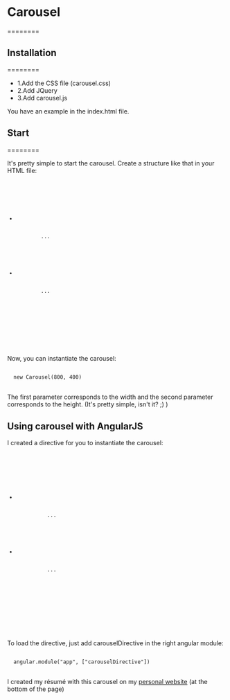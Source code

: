 <h1>Carousel</h1>
========

<h2>Installation</h2>
========

<ul>
  <li>1.Add the CSS file (carousel.css)</li>
  <li>2.Add JQuery</li>
  <li>3.Add carousel.js</li>
</ul>
You have an example in the index.html file.

<h2>Start</h2>
========

It's pretty simple to start the carousel. Create a structure like that in your HTML file:

<pre>
<code>
<div id="carousel-wrapper">
  <ul>
    <li>
      <div class="content">
        ...
      </div>
    </li>
    <li>
      <div class="content">
        ...
      </div>
    </li>
  </ul>
</div>
</code>
</pre>

Now, you can instantiate the carousel:
<pre>
<code>
  new Carousel(800, 400)
</code>
</pre>

The first parameter corresponds to the width and the second parameter corresponds to the height. (It's pretty simple, isn't it? ;) )

<h2>Using carousel with AngularJS</h2>

I created a directive for you to instantiate the carousel:
<pre>
<code>
  <div id="carousel-wrapper" ng-carousel="{'width':'100%','height':'500px'}">
    <ul>
      <li>
        <div class="content">
          ...
        </div>
      </li>
      <li>
        <div class="content">
          ...
        </div>
      </li>
    </ul>
  </div>
</code>
</pre>

To load the directive, just add carouselDirective in the right angular module:
<pre>
<code>
  angular.module("app", ["carouselDirective"])
</code>
</pre>

I created my résumé with this carousel on my <a href="http://www.remi-michel.fr">personal website</a> (at the bottom of the page)




